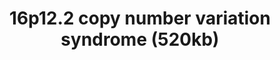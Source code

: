 ---
annotations:
- id: PW:0000013
  parent: disease pathway
  type: Pathway Ontology
  value: disease pathway
authors:
- Alval
- Egonw
citedin: ''
communities:
- RareDiseases
description: 'Copy number variations in the region 16p12.2 (exact position on the
  chromosome: Chr16:21950135-22431889 (GRCh37), are rare, pathological mutations in
  the human genome. It is a risk variation for neuropsychiatric diseases like schizophrenia
  (Kirov et al. 2014, [10.1016/j.biopsych.2013.07.022](https://doi.org/10.1016/j.biopsych.2013.07.022))'
last-edited: 2025-07-10
ndex: null
organisms:
- Homo sapiens
redirect_from:
- /index.php/Pathway:WP5510
- /instance/WP5510
- /instance/WP5510_r139897
revision: r139897
schema-jsonld:
- '@context': https://schema.org/
  '@id': https://wikipathways.github.io/pathways/WP5510.html
  '@type': Dataset
  creator:
    '@type': Organization
    name: WikiPathways
  description: 'Copy number variations in the region 16p12.2 (exact position on the
    chromosome: Chr16:21950135-22431889 (GRCh37), are rare, pathological mutations
    in the human genome. It is a risk variation for neuropsychiatric diseases like
    schizophrenia (Kirov et al. 2014, [10.1016/j.biopsych.2013.07.022](https://doi.org/10.1016/j.biopsych.2013.07.022))'
  keywords:
  - CALM1
  - CALM2
  - CALM3
  - CDH18
  - CDK1
  - CDK2
  - CDR2
  - COX5A
  - COX7C
  - CYC1
  - Ca²⁺
  - EEF2
  - EEF2K
  - MAP2K1
  - MAP2K2
  - MAPK1
  - MAPK11
  - MAPK12
  - MAPK13
  - MAPK14
  - MAPK3
  - MLST8
  - MOSMO
  - MT-CYB
  - MTOR
  - NDUFA4
  - NDUFA9
  - NDUFS3
  - NDUFS8
  - NDUFV1
  - PDZD9
  - POLR3E
  - PRKAA1
  - PRKAA2
  - PRKAB1
  - PRKAB2
  - PRKAG1
  - PRKAG2
  - PRKAG3
  - RAB5IF
  - RPS6KA1
  - RPS6KB1
  - RPTOR
  - SDR42E2
  - TRAP1
  - TRPM7
  - UQCR10
  - UQCR11
  - UQCRB
  - UQCRC1
  - UQCRC2
  - UQCRFS1
  - UQCRH
  - UQCRQ
  - VWA3A
  license: CC0
  name: 16p12.2 copy number variation syndrome (520kb)
seo: CreativeWork
title: 16p12.2 copy number variation syndrome (520kb)
wpid: WP5510
---
